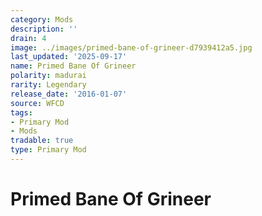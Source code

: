 ```yaml
---
category: Mods
description: ''
drain: 4
image: ../images/primed-bane-of-grineer-d7939412a5.jpg
last_updated: '2025-09-17'
name: Primed Bane Of Grineer
polarity: madurai
rarity: Legendary
release_date: '2016-01-07'
source: WFCD
tags:
- Primary Mod
- Mods
tradable: true
type: Primary Mod
---
```


# Primed Bane Of Grineer

